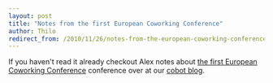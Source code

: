 ```yaml
---
layout: post
title: "Notes from the first European Coworking Conference"
author: Thilo
redirect_from: /2010/11/26/notes-from-the-european-coworking-conference.html
---
```


If you haven't read it already checkout Alex notes about [the first European Coworking Conference](http://cobot.tumblr.com/post/1660893437/notes-from-the-first-european-coworking-conference) conference over at our [cobot blog](http://cobot.tumblr.com).
